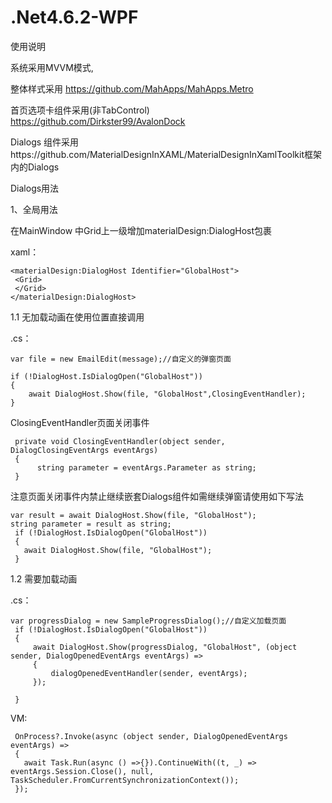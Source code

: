 # .Net4.6.2-WPF
使用说明

系统采用MVVM模式,

整体样式采用 https://github.com/MahApps/MahApps.Metro

首页选项卡组件采用(非TabControl) https://github.com/Dirkster99/AvalonDock

Dialogs 组件采用https://github.com/MaterialDesignInXAML/MaterialDesignInXamlToolkit框架内的Dialogs

Dialogs用法

1、全局用法

在MainWindow 中Grid上一级增加materialDesign:DialogHost包裹

xaml：
```
<materialDesign:DialogHost Identifier="GlobalHost">
 <Grid>
 </Grid>	
</materialDesign:DialogHost>
```
1.1 无加载动画在使用位置直接调用

.cs：
```
var file = new EmailEdit(message);//自定义的弹窗页面

if (!DialogHost.IsDialogOpen("GlobalHost"))
{
    await DialogHost.Show(file, "GlobalHost",ClosingEventHandler);    
}
```
ClosingEventHandler页面关闭事件
```
 private void ClosingEventHandler(object sender, DialogClosingEventArgs eventArgs) 
 {       
      string parameter = eventArgs.Parameter as string;      
 }
 ```
 注意页面关闭事件内禁止继续嵌套Dialogs组件如需继续弹窗请使用如下写法
 ```
 var result = await DialogHost.Show(file, "GlobalHost"); 
 string parameter = result as string; 
  if (!DialogHost.IsDialogOpen("GlobalHost"))  
  {  
    await DialogHost.Show(file, "GlobalHost");    
  }
  ```
 1.2 需要加载动画
 
.cs：
```
var progressDialog = new SampleProgressDialog();//自定义加载页面
 if (!DialogHost.IsDialogOpen("GlobalHost")) 
 { 
     await DialogHost.Show(progressDialog, "GlobalHost", (object sender, DialogOpenedEventArgs eventArgs) =>     
     {     
         dialogOpenedEventHandler(sender, eventArgs);         
     });
     
 }
 ```
VM:
```
 OnProcess?.Invoke(async (object sender, DialogOpenedEventArgs eventArgs) => 
 { 
   await Task.Run(async () =>{}).ContinueWith((t, _) => eventArgs.Session.Close(), null, TaskScheduler.FromCurrentSynchronizationContext());   
 });
 ```
 

